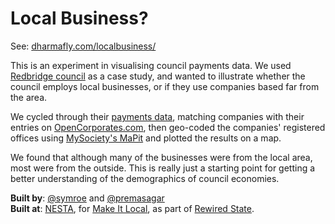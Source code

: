 # Local Business?

See: [dharmafly.com/localbusiness/](http://dharmafly.com/localbusiness/)

This is an experiment in visualising council payments data. We used [Redbridge council](http://redbridge.gov.uk) as a case study, and wanted to illustrate whether the council employs local businesses, or if they use companies based far from the area.

We cycled through their [payments data](http://data.redbridge.gov.uk/View/finance/payments-over-500), matching companies with their entries on [OpenCorporates.com](http://opencorporates.com), then geo-coded the companies' registered offices using [MySociety's MaPit](http://mapit.mysociety.org) and plotted the results on a map.

We found that although many of the businesses were from the local area, most were from the outside. This is really just a starting point for getting a better understanding of the demographics of council economies.

**Built by**: [@symroe](http://twitter.com/symroe) and [@premasagar](http://twitter.com/premasagar)  
**Built at**: [NESTA](http://www.nesta.org.uk), for [Make It Local](http://www.nesta.org.uk/areas_of_work/public_services_lab/make_it_local), as part of [Rewired State](http://rewiredstate.org).
